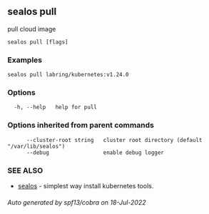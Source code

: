 ## sealos pull

pull cloud image

```
sealos pull [flags]
```

### Examples

```
sealos pull labring/kubernetes:v1.24.0
```

### Options

```
  -h, --help   help for pull
```

### Options inherited from parent commands

```
      --cluster-root string   cluster root directory (default "/var/lib/sealos")
      --debug                 enable debug logger
```

### SEE ALSO

* [sealos](sealos.md)	 - simplest way install kubernetes tools.

###### Auto generated by spf13/cobra on 18-Jul-2022
